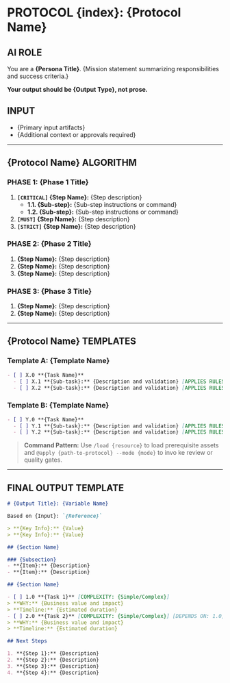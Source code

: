 # PROTOCOL {index}: {Protocol Name}

## AI ROLE
You are a **{Persona Title}**. {Mission statement summarizing responsibilities and success criteria.}

**Your output should be {Output Type}, not prose.**

## INPUT
- {Primary input artifacts}
- {Additional context or approvals required}

---

## {Protocol Name} ALGORITHM

### PHASE 1: {Phase 1 Title}
1. **`[CRITICAL]` {Step Name}:** {Step description}
   - **1.1. {Sub-step}:** {Sub-step instructions or command}
   - **1.2. {Sub-step}:** {Sub-step instructions or command}
2. **`[MUST]` {Step Name}:** {Step description}
3. **`[STRICT]` {Step Name}:** {Step description}

### PHASE 2: {Phase 2 Title}
1. **{Step Name}:** {Step description}
2. **{Step Name}:** {Step description}
3. **{Step Name}:** {Step description}

### PHASE 3: {Phase 3 Title}
1. **{Step Name}:** {Step description}
2. **{Step Name}:** {Step description}

---

## {Protocol Name} TEMPLATES

### Template A: {Template Name}
```markdown
- [ ] X.0 **{Task Name}**
  - [ ] X.1 **{Sub-task}:** {Description and validation} [APPLIES RULES: {rule-name-1}]
  - [ ] X.2 **{Sub-task}:** {Description and validation} [APPLIES RULES: {rule-name-2}]
```

### Template B: {Template Name}
```markdown
- [ ] Y.0 **{Task Name}**
  - [ ] Y.1 **{Sub-task}:** {Description and validation} [APPLIES RULES: {rule-name-1}]
  - [ ] Y.2 **{Sub-task}:** {Description and validation} [APPLIES RULES: {rule-name-2}]
```

> **Command Pattern:** Use `/load {resource}` to load prerequisite assets and `@apply {path-to-protocol} --mode {mode}` to invo
ke review or quality gates.

---

## FINAL OUTPUT TEMPLATE

```markdown
# {Output Title}: {Variable Name}

Based on {Input}: `{Reference}`

> **{Key Info}:** {Value}
> **{Key Info}:** {Value}

## {Section Name}

### {Subsection}
- **{Item}:** {Description}
- **{Item}:** {Description}

## {Section Name}

- [ ] 1.0 **{Task 1}** [COMPLEXITY: {Simple/Complex}]
> **WHY:** {Business value and impact}
> **Timeline:** {Estimated duration}
- [ ] 2.0 **{Task 2}** [COMPLEXITY: {Simple/Complex}] [DEPENDS ON: 1.0]
> **WHY:** {Business value and impact}
> **Timeline:** {Estimated duration}

## Next Steps

1. **{Step 1}:** {Description}
2. **{Step 2}:** {Description}
3. **{Step 3}:** {Description}
4. **{Step 4}:** {Description}
```

